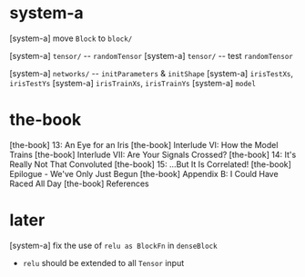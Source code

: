 # system-a

[system-a] move `Block` to `block/`

[system-a] `tensor/` -- `randomTensor`
[system-a] `tensor/` -- test `randomTensor`

[system-a] `networks/` -- `initParameters` & `initShape`
[system-a] `irisTestXs`, `irisTestYs`
[system-a] `irisTrainXs`, `irisTrainYs`
[system-a] `model`

# the-book

[the-book] 13: An Eye for an Iris
[the-book] Interlude VI: How the Model Trains
[the-book] Interlude VII: Are Your Signals Crossed?
[the-book] 14: It's Really Not That Convoluted
[the-book] 15: …But It Is Correlated!
[the-book] Epilogue - We've Only Just Begun
[the-book] Appendix B: I Could Have Raced All Day
[the-book] References

# later

[system-a] fix the use of `relu as BlockFn` in `denseBlock`

- `relu` should be extended to all `Tensor` input
